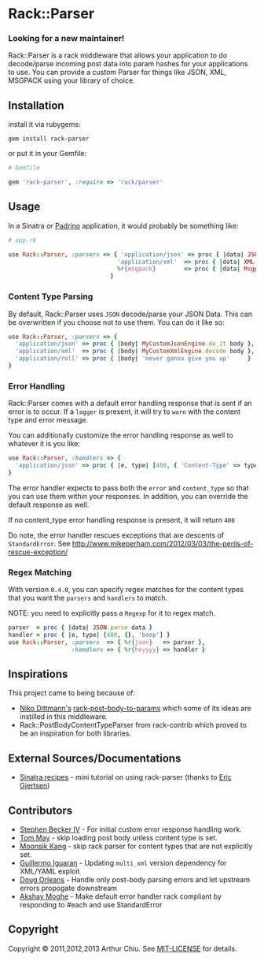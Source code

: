 # Rack::Parser #

### Looking for a new maintainer! ###

Rack::Parser is a rack middleware that allows your application to do decode/parse incoming post data
into param hashes for your applications to use. You can provide a custom
Parser for things like JSON, XML, MSGPACK using your library of choice.

## Installation ##

install it via rubygems:

```
gem install rack-parser
```

or put it in your Gemfile:

```ruby
# Gemfile

gem 'rack-parser', :require => 'rack/parser'
```

## Usage ##

In a Sinatra or [Padrino](http://padrinorb.com) application, it would probably be something like:

```ruby
# app.rb

use Rack::Parser, :parsers => { 'application/json' => proc { |data| JSON.parse data },
                               'application/xml'  => proc { |data| XML.parse data },
                               %r{msgpack}        => proc { |data| Msgpack.parse data }
                             }
```

### Content Type Parsing ###

By default, Rack::Parser uses `JSON` decode/parse your JSON Data. This can be overwritten if you choose not to use
them. You can do it like so:

```ruby
use Rack::Parser, :parsers => {
  'application/json' => proc { |body| MyCustomJsonEngine.do_it body },
  'application/xml'  => proc { |body| MyCustomXmlEngine.decode body },
  'application/roll' => proc { |body| 'never gonna give you up'     }
}
```

### Error Handling ###

Rack::Parser comes with a default error handling response that is sent
if an error is to occur. If a `logger` is present, it will try to `warn`
with the content type and error message.

You can additionally customize the error handling response as well to
whatever it is you like:

```ruby
use Rack::Parser, :handlers => {
  'application/json' => proc { |e, type| [400, { 'Content-Type' => type }, ["broke"]] }
}
```

The error handler expects to pass both the `error` and `content_type` so
that you can use them within your responses. In addition, you can
override the default response as well.

If no content_type error handling response is present, it will return `400`

Do note, the error handler rescues exceptions that are descents of `StandardError`. See
http://www.mikeperham.com/2012/03/03/the-perils-of-rescue-exception/

### Regex Matching ###

With version `0.4.0`, you can specify regex matches for the content
types that you want the `parsers` and `handlers` to match.

NOTE: you need to explicitly pass a `Regexp` for it to regex match.

```ruby
parser  = proc { |data| JSON.parse data }
handler = proc { |e, type| [400, {}, 'boop'] }
use Rack::Parser, :parsers  => { %r{json}   => parser },
                  :handlers => { %r{heyyyy} => handler }
```

## Inspirations ##

This project came to being because of:

* [Niko Dittmann's](https://www.github.com/niko) [rack-post-body-to-params](https://www.github.com/niko/rack-post-body-to-params) which some of its ideas are instilled in this middleware.
* Rack::PostBodyContentTypeParser from rack-contrib which proved to be an inspiration for both libraries.


## External Sources/Documentations

* [Sinatra recipes](https://github.com/sinatra/sinatra-recipes/blob/master/middleware/rack_parser.md) - mini tutorial on using rack-parser (thanks to [Eric Gjertsen](https://github.com/ericgj))


## Contributors ##

* [Stephen Becker IV](https://github.com/sbeckeriv) - For initial custom error response handling work.
* [Tom May](https://github.com/tommay) - skip loading post body unless content type is set.
* [Moonsik Kang](https://github.com/deepblue) - skip rack parser for content types that are not explicitly set.
* [Guillermo Iguaran](https://github.com/guilleiguaran) - Updating `multi_xml` version dependency for XML/YAML exploit
* [Doug Orleans](https://github.com/dougo) - Handle only post-body parsing errors and let upstream errors propogate downstream
* [Akshay Moghe](https://github.com/amoghe) - Make default error handler rack compliant by responding to #each and use StandardError

## Copyright

Copyright © 2011,2012,2013 Arthur Chiu. See [MIT-LICENSE](https://github.com/achiu/rack-parser/blob/master/MIT-LICENSE) for details.


